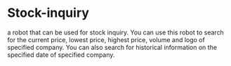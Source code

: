 # Stock-inquiry
a robot that can be used for stock inquiry. 
You can use this robot to search for the current price, lowest price, highest price, volume and logo of specified company. You can also search for historical information on the specified date of specified company.
